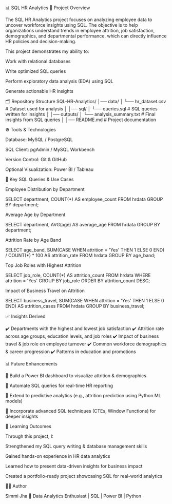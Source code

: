 📊 SQL HR Analytics
📌 Project Overview

The SQL HR Analytics project focuses on analyzing employee data to uncover workforce insights using SQL.
The objective is to help organizations understand trends in employee attrition, job satisfaction, demographics, and departmental performance, which can directly influence HR policies and decision-making.

This project demonstrates my ability to:

Work with relational databases

Write optimized SQL queries

Perform exploratory data analysis (EDA) using SQL

Generate actionable HR insights

🗂 Repository Structure
SQL-HR-Analytics/
│── data/
│   └── hr_dataset.csv           # Dataset used for analysis
│
│── sql/
│   └── queries.sql              # SQL queries written for insights
│
│── outputs/
│   └── analysis_summary.txt     # Final insights from SQL queries
│
│── README.md                    # Project documentation

⚙️ Tools & Technologies

Database: MySQL / PostgreSQL

SQL Client: pgAdmin / MySQL Workbench

Version Control: Git & GitHub

Optional Visualization: Power BI / Tableau

📌 Key SQL Queries & Use Cases

Employee Distribution by Department

SELECT department, COUNT(*) AS employee_count
FROM hrdata
GROUP BY department;


Average Age by Department

SELECT department, AVG(age) AS average_age
FROM hrdata
GROUP BY department;


Attrition Rate by Age Band

SELECT age_band, 
       SUM(CASE WHEN attrition = 'Yes' THEN 1 ELSE 0 END) / COUNT(*) * 100 AS attrition_rate
FROM hrdata
GROUP BY age_band;


Top Job Roles with Highest Attrition

SELECT job_role, COUNT(*) AS attrition_count
FROM hrdata
WHERE attrition = 'Yes'
GROUP BY job_role
ORDER BY attrition_count DESC;


Impact of Business Travel on Attrition

SELECT business_travel, 
       SUM(CASE WHEN attrition = 'Yes' THEN 1 ELSE 0 END) AS attrition_cases
FROM hrdata
GROUP BY business_travel;

📈 Insights Derived

✔️ Departments with the highest and lowest job satisfaction
✔️ Attrition rate across age groups, education levels, and job roles
✔️ Impact of business travel & job role on employee turnover
✔️ Common workforce demographics & career progression
✔️ Patterns in education and promotions

📊 Future Enhancements

🔹 Build a Power BI dashboard to visualize attrition & demographics

🔹 Automate SQL queries for real-time HR reporting

🔹 Extend to predictive analytics (e.g., attrition prediction using Python ML models)

🔹 Incorporate advanced SQL techniques (CTEs, Window Functions) for deeper insights

🎯 Learning Outcomes

Through this project, I:

Strengthened my SQL query writing & database management skills

Gained hands-on experience in HR data analytics

Learned how to present data-driven insights for business impact

Created a portfolio-ready project showcasing SQL for real-world analytics

👩‍💻 Author

Simmi Jha
📌 Data Analytics Enthusiast | SQL | Power BI | Python

